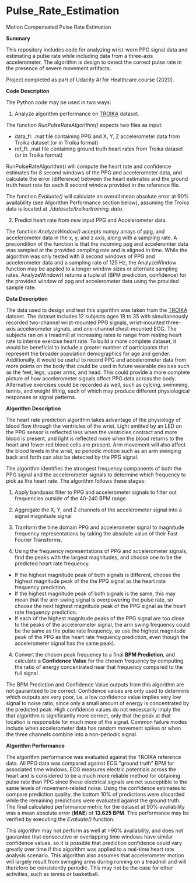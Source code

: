 # Pulse_Rate_Estimation
Motion Compensated Pulse Rate Estimation

**Summary**

This repository includes code for analyzing wrist-worn PPG signal data and estimating a pulse rate while including data from a three-axis accelerometer. The algorithm is design to detect the correct pulse rate in the presence of severe movement artifacts.

Project completed as part of Udacity AI for Healthcare course (2020).

**Code Description**

The Python code may be used in two ways:

1) Analyze algorithm performance on [TROIKA](https://ieeexplore.ieee.org/document/6905737) dataset.

The function *RunPulseRateAlgorithm()* expects two files as input:
- data_fl: .mat file containing PPG and X, Y, Z accelerometer data from Troika dataset (or in Troika format)
- ref_fl: .mat file containing ground truth heart rates from Troika dataset (or in Troika format)
       
RunPulseRateAlgorithm() will compute the heart rate and confidence estimates for 8 second windows of the PPG and accelerometer data, and calculate the error (difference) between the heart estimates and the ground truth heart rate for each 8 second window provided in the reference file.

The function *Evaluate()* will calculate an overall mean absolute error at 90% availability (see Algorithm Performance section below), assuming the Troika data is located at *./datasets/troika/training_data*.

2) Predict heart rate from new input PPG and Accelerometer data.

The function *AnalyzeWindow()* accepts numpy arrays of ppg, and accelerometer data in the x, y, and z axis, along with a sampling rate. A precondition of the function is that the incoming ppg and acceleromter data was sampled at the provided sampling rate and is aligned in time. While the algorithm was only tested with 8 second windows of PPG and accelerometer data and a sampling rate of 125 Hz, the AnalyzeWindow function may be applied to a longer window sizes or alternate sampling rates. AnalyzeWindow() returns a tuple of (BPM prediction, confidence) for the provided window of ppg and accelerometer data using the provided sample rate.

**Data Description**

The data used to design and test this algorithm was taken from the [TROIKA](https://ieeexplore.ieee.org/document/6905737) dataset. The dataset includes 12 subjects ages 18 to 35 with simultaneously recorded two-channel wrist-mounted PPG signals, wrist-mounted three-axis accelerometer signals, and one-channel chest-mounted ECG. The subjects ran on a treadmill at increasing rates to range from resting heart rate to intense exercise heart rate. To build a more complete dataset, it would be beneficial to include a greater number of participants that represent the broader population demographics for age and gender. Additionally, it would be useful to record PPG and accelerometer data from more points on the body that could be used in future wearable devices such as the feet, legs, upper arms, and head. This could provide a more complete picture of how accelerometer signals affect PPG data across the body. Alternative exercises could be recorded as well, such as cylcing, swimming, tennis, and weight lifting, each of which may produce different physiological responses or signal patterns.

**Algorithm Description**

The heart rate prediction algorithm takes advantage of the physiology of blood flow through the ventricles of the wrist. Light emitted by an LED on the PPG sensor is reflected less when the ventricles contract and more blood is present, and light is reflected more when the blood returns to the heart and fewer red blood cells are present. Arm movement will also affect the blood levels in the wrist, so periodic motion such as an arm swinging back and forth can also be detected by the PPG signal. 

The algorithm identifies the strongest frequency components of both the PPG signal and the accelerometer signals to determine which frequency to pick as the heart rate. The algorithm follows these stages:

1) Apply bandpass filter to PPG and accelerometer signals to filter out frequencies outside of the 40-240 BPM range.

2) Aggregate the X, Y, and Z channels of the accelerometer signal into a signal magnitude signal

2) Tranform the time domain PPG and accelerometer signal to magnitude frequency representations by taking the absolute value of their Fast Fourier Transforms.

3) Using the frequency representations of PPG and accelerometer signals, find the peaks with the largest magnitudes, and choose one to be the predicted heart rate frequency.

- If the highest magnitude peak of both signals is different, choose the highest magnitude peak of the the PPG signal as the heart rate frequency prediction.
- If the highest magnitude peak of both signals is the same, this may mean that the arm swing signal is overpowering the pulse rate, so choose the next highest magnitude peak of the PPG signal as the heart rate frequency prediction.
- If each of the highest magnitude peaks of the PPG signal are too close to the peaks of the accelerometer signal, the arm swing frequency could be the same as the pulse rate frequency, so use the highest magnitude peak of the PPG as the heart rate frequency prediction, even though the accelerometer signal has the same peak).

4) Convert the chosen peak frequency to a final **BPM Prediction**, and calculate a **Confidence Value** for the chosen frequency by computing the ratio of energy concentrated near that frequency compared to the full signal.

The BPM Prediction and Confidence Value outputs from this algorithm are not gauranteed to be correct. Confidence values are only used to determine which outputs are very poor, i.e. a low confidence value implies very low signal to noise ratio, since only a small amount of energy is concentrated by the predicted peak. High confidence values do not necessarily imply the that algorithm is significantly more correct, only that the peak at that location is responsible for much more of the signal. Common failure modes include when accelerometer data has random movement spikes or when the three channels combine into a non-periodic signal.

**Algorithm Performance**

The algorithm performance was evaluated against the TROIKA reference data. All PPG data was compared against ECG "ground truth" BPM for associated time windows. ECG measures electric potentials across the heart and is considered to be a much more reliable method for obtaining pulse rate than PPG since these electrical signals are not susceptible to the same levels of movement-related noise. Using the confidence estimates to compare prediction quality, the bottom 10% of predictions were discarded while the remaining predictions were evaluated against the ground truth. The final calculated performance metric for the dataset at 90% availability was a mean absolute error (**MAE**) of **13.625 BPM**. This performance may be verified by executing the *Evaluate()* function.

This algorithm may not perform as well at >90% availability, and does not gaurantee that consecutive or overlapping time windows have similar confidence values, so it is possible that prediction confidence could vary greatly over time if this algorithm was applied to a real-time heart rate analysis scenario. This algorithm also assumes that accelerometer motion will largely result from swinging arms during running on a treadmill and will therefore be consistently periodic. This may not be the case for other activities, such as tennis or basketball.
